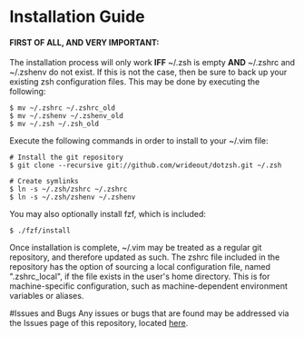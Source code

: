 # Installation Guide
#### FIRST OF ALL, AND VERY IMPORTANT: 
The installation process will only work **IFF** ~/.zsh is empty **AND** ~/.zshrc
and ~/.zshenv do not exist.  If this is not the case, then be sure to back up
your existing zsh configuration files.  This may be done by executing the
following:
    
    $ mv ~/.zshrc ~/.zshrc_old
    $ mv ~/.zshenv ~/.zshenv_old
    $ mv ~/.zsh ~/.zsh_old

Execute the following commands in order to install to your ~/.vim file:

    # Install the git repository
    $ git clone --recursive git://github.com/wrideout/dotzsh.git ~/.zsh
    
    # Create symlinks
    $ ln -s ~/.zsh/zshrc ~/.zshrc
    $ ln -s ~/.zsh/zshenv ~/.zshenv

You may also optionally install fzf, which is included:
   
    $ ./fzf/install
    
Once installation is complete, ~/.vim may be treated as a regular git
repository, and therefore updated as such.  The zshrc file included in the
repository has the option of sourcing a local configuration file, named
".zshrc_local", if the file exists in the user's home directory.  This is for
machine-specific configuration, such as machine-dependent environment variables
or aliases.

#Issues and Bugs
Any issues or bugs that are found may be addressed via the Issues page of this
repository, located [here](https://github.com/wrideout/dotzsh/issues).
